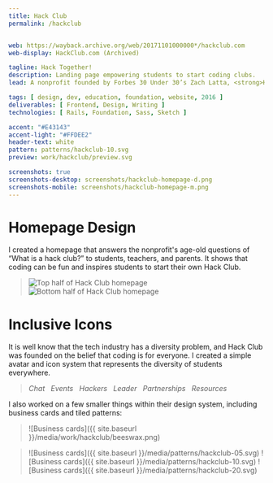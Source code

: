 ```yaml
---
title: Hack Club
permalink: /hackclub


web: https://wayback.archive.org/web/20171101000000*/hackclub.com
web-display: HackClub.com (Archived)

tagline: Hack Together!
description: Landing page empowering students to start coding clubs.
lead: A nonprofit founded by Forbes 30 Under 30’s Zach Latta, <strong>Hack Club</strong> brings student-led coding clubs to high schools across the world. I worked with Hack Club to create a new homepage and design system that demonstrates how coding is for everyone.

tags: [ design, dev, education, foundation, website, 2016 ]
deliverables: [ Frontend, Design, Writing ]
technologies: [ Rails, Foundation, Sass, Sketch ]

accent: "#E43143"
accent-light: "#FFDEE2"
header-text: white
pattern: patterns/hackclub-10.svg
preview: work/hackclub/preview.svg

screenshots: true
screenshots-desktop: screenshots/hackclub-homepage-d.png
screenshots-mobile: screenshots/hackclub-homepage-m.png
---
```


# Homepage Design

I created a homepage that answers the nonprofit's age-old questions of “What is a hack club?” to students, teachers, and parents. It shows that coding can be fun and inspires students to start their own Hack Club.

<blockquote class="accent-light-bg">
	<row>
		<column><img src="{{ site.baseurl }}/media/work/hackclub/homepage-top.png" alt="Top half of Hack Club homepage"></column>
		<column><img src="{{ site.baseurl }}/media/work/hackclub/homepage-bottom.png" alt="Bottom half of Hack Club homepage"></column>
	</row>
</blockquote>

# Inclusive Icons

It is well know that the tech industry has a diversity problem, and Hack Club was founded on the belief that coding is for everyone. I created a simple avatar and icon system that represents the diversity of students everywhere.

<blockquote class="text-center">
	<row>
		<column>
			<i>Chat</i>
			<row>
				<columnz class="no-margin-bottom"><img src="{{ site.baseurl }}/media/work/hackclub/ChatBW.svg" alt=""></columnz>
				<columnz class="no-margin-bottom"><img src="{{ site.baseurl }}/media/work/hackclub/Chat.svg" alt=""></columnz>
			</row>
		</column>
		<column>
			<i>Events</i>
			<row>
				<columnz class="no-margin-bottom"><img src="{{ site.baseurl }}/media/work/hackclub/EventsBW.svg" alt=""></columnz>
				<columnz class="no-margin-bottom"><img src="{{ site.baseurl }}/media/work/hackclub/Events.svg" alt=""></columnz>
			</row>
		</column>
	</row>
	<row>
		<column>
			<i>Hackers</i>
			<row>
				<columnz class="no-margin-bottom"><img src="{{ site.baseurl }}/media/work/hackclub/HackersBW.svg" alt=""></columnz>
				<columnz class="no-margin-bottom"><img src="{{ site.baseurl }}/media/work/hackclub/Hackers.svg" alt=""></columnz>
			</row>
		</column>
		<column>
			<i>Leader</i>
			<row>
				<columnz class="no-margin-bottom"><img src="{{ site.baseurl }}/media/work/hackclub/LeaderBW.svg" alt=""></columnz>
				<columnz class="no-margin-bottom"><img src="{{ site.baseurl }}/media/work/hackclub/Leader.svg" alt=""></columnz>
			</row>
		</column>
	</row>
	<row>
		<column>
			<i>Partnerships</i>
			<row>
				<columnz class="no-margin-bottom"><img src="{{ site.baseurl }}/media/work/hackclub/PartnershipsBW.svg" alt=""></columnz>
				<columnz class="no-margin-bottom"><img src="{{ site.baseurl }}/media/work/hackclub/Partnerships.svg" alt=""></columnz>
			</row>
		</column>
		<column>
			<i>Resources</i>
			<row>
				<columnz class="no-margin-bottom"><img src="{{ site.baseurl }}/media/work/hackclub/ResourcesBW.svg" alt=""></columnz>
				<columnz class="no-margin-bottom"><img src="{{ site.baseurl }}/media/work/hackclub/Resources.svg" alt=""></columnz>
			</row>
		</column>
	</row>
</blockquote>

I also worked on a few smaller things within their design system, including business cards and tiled patterns:

> ![Business cards]({{ site.baseurl }}/media/work/hackclub/beeswax.png)

> ![Business cards]({{ site.baseurl }}/media/patterns/hackclub-05.svg) ![Business cards]({{ site.baseurl }}/media/patterns/hackclub-10.svg) ![Business cards]({{ site.baseurl }}/media/patterns/hackclub-20.svg)
